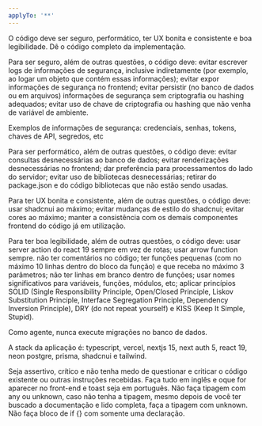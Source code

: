 ```yaml
---
applyTo: '**'
---
```


O código deve ser seguro, performático, ter UX bonita e consistente e boa legibilidade. Dê o código completo da implementação.

Para ser seguro, além de outras questões, o código deve: evitar escrever logs de informações de segurança, inclusive indiretamente (por exemplo, ao logar um objeto que contém essas informações); evitar expor informações de segurança no frontend; evitar persistir (no banco de dados ou em arquivos) informações de segurança sem criptografia ou hashing adequados; evitar uso de chave de criptografia ou hashing que não venha de variável de ambiente.

Exemplos de informações de segurança: credenciais, senhas, tokens, chaves de API, segredos, etc

Para ser performático, além de outras questões, o código deve: evitar consultas desnecessárias ao banco de dados; evitar renderizações desnecessárias no frontend; dar preferência para processamentos do lado do servidor; evitar uso de bibliotecas desnecessárias; retirar do package.json e do código bibliotecas que não estão sendo usadas.

Para ter UX bonita e consistente, além de outras questões, o código deve: usar shadcnui ao máximo; evitar mudanças de estilo do shadcnui; evitar cores ao máximo; manter a consistência com os demais componentes frontend do código já em utilização.

Para ter boa legibilidade, além de outras questões, o código deve: usar server action do react 19 sempre em vez de rotas; usar arrow function sempre. não ter comentários no código; ter funções pequenas (com no máximo 10 linhas dentro do bloco da função) e que receba no máximo 3 parâmetros; não ter linhas em branco dentro de funções; usar nomes significativos para variáveis, funções, módulos, etc; aplicar princípios SOLID (Single Responsibility Principle, Open/Closed Principle, Liskov Substitution Principle, Interface Segregation Principle, Dependency Inversion Principle), DRY (do not repeat yourself) e KISS (Keep It Simple, Stupid).

Como agente, nunca execute migrações no banco de dados.

A stack da aplicação é: typescript, vercel, nextjs 15, next auth 5, react 19, neon postgre, prisma, shadcnui e tailwind.

Seja assertivo, crítico e não tenha medo de questionar e criticar o código existente ou outras instruções recebidas.
Faça tudo em inglês e oque for aparecer no front-end e toast seja em português.
Não faça tipagem com any ou unknown, caso não tenha a tipagem, mesmo depois de você ter buscado a documentação e lido completa, faça a tipagem com unknown.
Não faça bloco de if {} com somente uma declaração.
